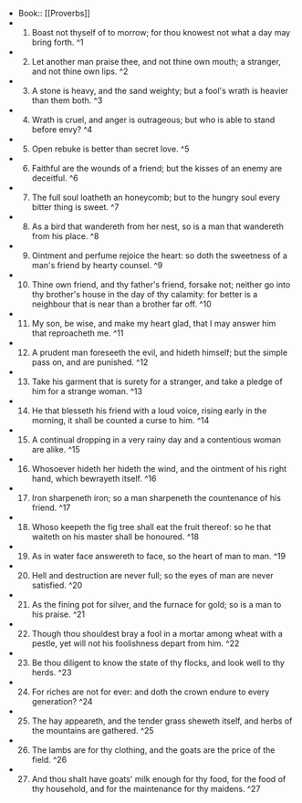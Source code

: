 - Book:: [[Proverbs]]
- 1. Boast not thyself of to morrow; for thou knowest not what a day may bring forth. ^1
- 2. Let another man praise thee, and not thine own mouth; a stranger, and not thine own lips. ^2
- 3. A stone is heavy, and the sand weighty; but a fool's wrath is heavier than them both. ^3
- 4. Wrath is cruel, and anger is outrageous; but who is able to stand before envy? ^4
- 5. Open rebuke is better than secret love. ^5
- 6. Faithful are the wounds of a friend; but the kisses of an enemy are deceitful. ^6
- 7. The full soul loatheth an honeycomb; but to the hungry soul every bitter thing is sweet. ^7
- 8. As a bird that wandereth from her nest, so is a man that wandereth from his place. ^8
- 9. Ointment and perfume rejoice the heart: so doth the sweetness of a man's friend by hearty counsel. ^9
- 10. Thine own friend, and thy father's friend, forsake not; neither go into thy brother's house in the day of thy calamity: for better is a neighbour that is near than a brother far off. ^10
- 11. My son, be wise, and make my heart glad, that I may answer him that reproacheth me. ^11
- 12. A prudent man foreseeth the evil, and hideth himself; but the simple pass on, and are punished. ^12
- 13. Take his garment that is surety for a stranger, and take a pledge of him for a strange woman. ^13
- 14. He that blesseth his friend with a loud voice, rising early in the morning, it shall be counted a curse to him. ^14
- 15. A continual dropping in a very rainy day and a contentious woman are alike. ^15
- 16. Whosoever hideth her hideth the wind, and the ointment of his right hand, which bewrayeth itself. ^16
- 17. Iron sharpeneth iron; so a man sharpeneth the countenance of his friend. ^17
- 18. Whoso keepeth the fig tree shall eat the fruit thereof: so he that waiteth on his master shall be honoured. ^18
- 19. As in water face answereth to face, so the heart of man to man. ^19
- 20. Hell and destruction are never full; so the eyes of man are never satisfied. ^20
- 21. As the fining pot for silver, and the furnace for gold; so is a man to his praise. ^21
- 22. Though thou shouldest bray a fool in a mortar among wheat with a pestle, yet will not his foolishness depart from him. ^22
- 23. Be thou diligent to know the state of thy flocks, and look well to thy herds. ^23
- 24. For riches are not for ever: and doth the crown endure to every generation? ^24
- 25. The hay appeareth, and the tender grass sheweth itself, and herbs of the mountains are gathered. ^25
- 26. The lambs are for thy clothing, and the goats are the price of the field. ^26
- 27. And thou shalt have goats' milk enough for thy food, for the food of thy household, and for the maintenance for thy maidens. ^27

